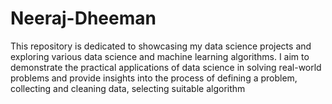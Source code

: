 # Neeraj-Dheeman
This repository is dedicated to showcasing my data science projects and exploring various data science and machine learning algorithms. I aim to demonstrate the practical applications of data science in solving real-world problems and provide insights into the process of defining a problem, collecting and cleaning data, selecting suitable algorithm
